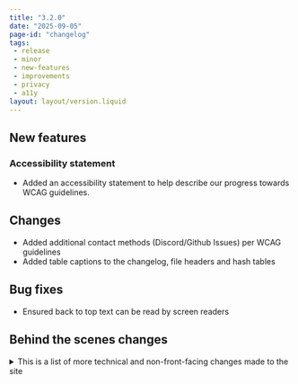 ```yaml
---
title: "3.2.0"
date: "2025-09-05"
page-id: "changelog"
tags: 
 - release
 - minor
 - new-features
 - improvements
 - privacy
 - a11y
layout: layout/version.liquid
---
```


## New features
### Accessibility statement
- Added an accessibility statement to help describe our progress towards WCAG guidelines.

## Changes
- Added additional contact methods (Discord/Github Issues) per WCAG guidelines
- Added table captions to the changelog, file headers and hash tables

## Bug fixes
- Ensured back to top text can be read by screen readers

## Behind the scenes changes
<details>
<summary>This is a list of more technical and non-front-facing changes made to the site  </summary>

### Changes/improvements
- Updated Bootstrap icons to latest version [1.13.1]
- Fixed H1 not being the first tag on the page

</details>